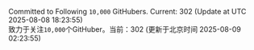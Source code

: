 Committed to Following `10,000` GitHubers. Current: <!-- FOLLOWING_COUNT -->302<!-- FOLLOWING_COUNT --> (Update at UTC <!-- LAST_UPDATED -->2025-08-08 18:23:55<!-- LAST_UPDATED -->)<br>
致力于关注`10,000`个GitHuber。当前：<!-- FOLLOWING_COUNT -->302<!-- FOLLOWING_COUNT --> (更新于北京时间 <!-- LAST_UPDATED_CST -->2025-08-09 02:23:55<!-- LAST_UPDATED_CST -->)
